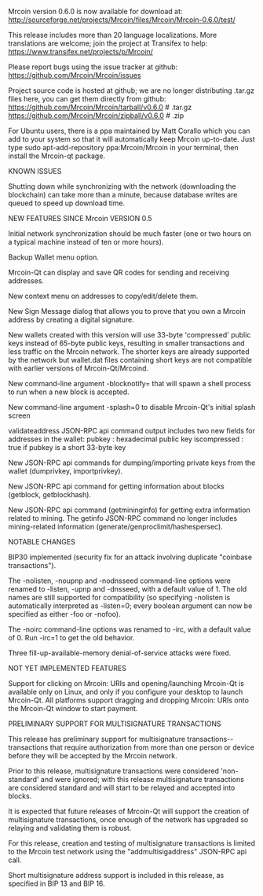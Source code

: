Mrcoin version 0.6.0 is now available for download at:
http://sourceforge.net/projects/Mrcoin/files/Mrcoin/Mrcoin-0.6.0/test/

This release includes more than 20 language localizations.
More translations are welcome; join the
project at Transifex to help:
https://www.transifex.net/projects/p/Mrcoin/

Please report bugs using the issue tracker at github:
https://github.com/Mrcoin/Mrcoin/issues

Project source code is hosted at github; we are no longer
distributing .tar.gz files here, you can get them
directly from github:
https://github.com/Mrcoin/Mrcoin/tarball/v0.6.0  # .tar.gz
https://github.com/Mrcoin/Mrcoin/zipball/v0.6.0  # .zip

For Ubuntu users, there is a ppa maintained by Matt Corallo which
you can add to your system so that it will automatically keep
Mrcoin up-to-date.  Just type
sudo apt-add-repository ppa:Mrcoin/Mrcoin
in your terminal, then install the Mrcoin-qt package.


KNOWN ISSUES

Shutting down while synchronizing with the network
(downloading the blockchain) can take more than a minute,
because database writes are queued to speed up download
time.


NEW FEATURES SINCE Mrcoin VERSION 0.5

Initial network synchronization should be much faster
(one or two hours on a typical machine instead of ten or more
hours).

Backup Wallet menu option.

Mrcoin-Qt can display and save QR codes for sending
and receiving addresses.

New context menu on addresses to copy/edit/delete them.

New Sign Message dialog that allows you to prove that you
own a Mrcoin address by creating a digital
signature.

New wallets created with this version will
use 33-byte 'compressed' public keys instead of
65-byte public keys, resulting in smaller
transactions and less traffic on the Mrcoin
network. The shorter keys are already supported
by the network but wallet.dat files containing
short keys are not compatible with earlier
versions of Mrcoin-Qt/Mrcoind.

New command-line argument -blocknotify=<command>
that will spawn a shell process to run <command> 
when a new block is accepted.

New command-line argument -splash=0 to disable
Mrcoin-Qt's initial splash screen

validateaddress JSON-RPC api command output includes
two new fields for addresses in the wallet:
pubkey : hexadecimal public key
iscompressed : true if pubkey is a short 33-byte key

New JSON-RPC api commands for dumping/importing
private keys from the wallet (dumprivkey, importprivkey).

New JSON-RPC api command for getting information about
blocks (getblock, getblockhash).

New JSON-RPC api command (getmininginfo) for getting
extra information related to mining. The getinfo
JSON-RPC command no longer includes mining-related
information (generate/genproclimit/hashespersec).



NOTABLE CHANGES

BIP30 implemented (security fix for an attack involving
duplicate "coinbase transactions").

The -nolisten, -noupnp and -nodnsseed command-line
options were renamed to -listen, -upnp and -dnsseed,
with a default value of 1. The old names are still
supported for compatibility (so specifying -nolisten
is automatically interpreted as -listen=0; every
boolean argument can now be specified as either
-foo or -nofoo).

The -noirc command-line options was renamed to
-irc, with a default value of 0. Run -irc=1 to
get the old behavior.

Three fill-up-available-memory denial-of-service
attacks were fixed.


NOT YET IMPLEMENTED FEATURES

Support for clicking on Mrcoin: URIs and
opening/launching Mrcoin-Qt is available only on Linux,
and only if you configure your desktop to launch
Mrcoin-Qt. All platforms support dragging and dropping
Mrcoin: URIs onto the Mrcoin-Qt window to start
payment.


PRELIMINARY SUPPORT FOR MULTISIGNATURE TRANSACTIONS

This release has preliminary support for multisignature
transactions-- transactions that require authorization
from more than one person or device before they
will be accepted by the Mrcoin network.

Prior to this release, multisignature transactions
were considered 'non-standard' and were ignored;
with this release multisignature transactions are
considered standard and will start to be relayed
and accepted into blocks.

It is expected that future releases of Mrcoin-Qt
will support the creation of multisignature transactions,
once enough of the network has upgraded so relaying
and validating them is robust.

For this release, creation and testing of multisignature
transactions is limited to the Mrcoin test network using
the "addmultisigaddress" JSON-RPC api call.

Short multisignature address support is included in this
release, as specified in BIP 13 and BIP 16.
